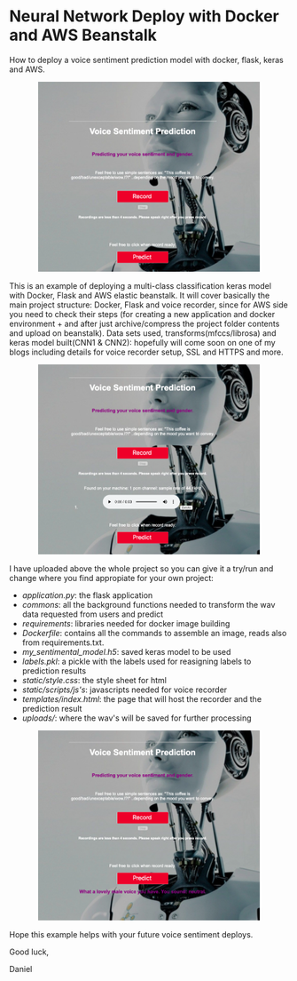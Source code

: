 # Neural Network Deploy with Docker and AWS Beanstalk
How to deploy a voice sentiment prediction model with docker, flask, keras and AWS.

<div align="center">
    <img src="/docs/1.jpg" width="400px"</img> 
</div> 

This is an example of deploying a multi-class classification keras model with Docker, Flask and AWS elastic beanstalk. It will cover basically the main project structure: Docker, Flask and voice recorder, since for AWS side you need to check their steps (for creating a new application and docker environment + and after just archive/compress the project folder contents and upload on beanstalk). Data sets used, transforms(mfccs/librosa) and keras model built(CNN1 & CNN2): hopefully will come soon on one of my blogs including details for voice recorder setup, SSL and HTTPS and more.

<div align="center">
    <img src="/docs/2.jpg" width="400px"</img> 
</div>

I have uploaded above the whole project so you can give it a try/run and change where you find appropiate for your own project:

- *application.py*: the flask application
- *commons*: all the background functions needed to transform the wav data requested from users and predict
- *requirements*: libraries needed for docker image building
- *Dockerfile*: contains all the commands to assemble an image, reads also from requirements.txt.
- *my_sentimental_model.h5*: saved keras model to be used
- *labels.pkl*: a pickle with the labels used for reasigning labels to prediction results
- *static/style.css*: the style sheet for html
- *static/scripts/js's*: javascripts needed for voice recorder
- *templates/index.html*: the page that will host the recorder and the prediction result
- *uploads/*: where the wav's will be saved for further processing

<div align="center">
    <img src="/docs/3.jpg" width="400px"</img> 
</div>

Hope this example helps with your future voice sentiment deploys.

Good luck,

Daniel

